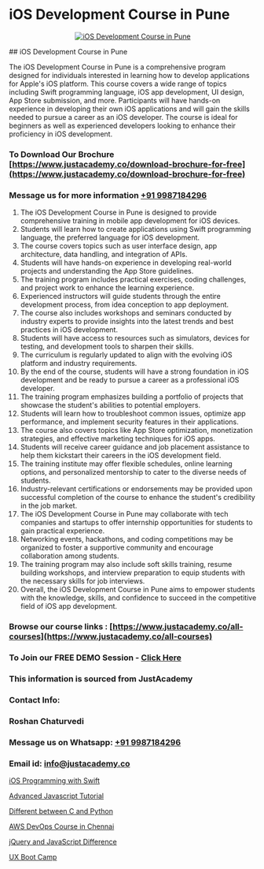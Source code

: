 # iOS Development Course in Pune

<p align="center">
  <a href="https://justacademy.co/course-detail/ios-training">
    <img src="https://justacademy.co/storage2/course_image/1676636008_course_image.webp" alt="iOS Development Course in Pune">
  </a>
</p>
## iOS Development Course in Pune

The iOS Development Course in Pune is a comprehensive program designed for individuals interested in learning how to develop applications for Apple's iOS platform. This course covers a wide range of topics including Swift programming language, iOS app development, UI design, App Store submission, and more. Participants will have hands-on experience in developing their own iOS applications and will gain the skills needed to pursue a career as an iOS developer. The course is ideal for beginners as well as experienced developers looking to enhance their proficiency in iOS development.
### To Download Our Brochure [https://www.justacademy.co/download-brochure-for-free](https://www.justacademy.co/download-brochure-for-free)
### Message us for more information [+91 9987184296](https://api.whatsapp.com/send?phone=919987184296)
1) The iOS Development Course in Pune is designed to provide comprehensive training in mobile app development for iOS devices.
2) Students will learn how to create applications using Swift programming language, the preferred language for iOS development.
3) The course covers topics such as user interface design, app architecture, data handling, and integration of APIs.
4) Students will have hands-on experience in developing real-world projects and understanding the App Store guidelines.
5) The training program includes practical exercises, coding challenges, and project work to enhance the learning experience.
6) Experienced instructors will guide students through the entire development process, from idea conception to app deployment.
7) The course also includes workshops and seminars conducted by industry experts to provide insights into the latest trends and best practices in iOS development.
8) Students will have access to resources such as simulators, devices for testing, and development tools to sharpen their skills.
9) The curriculum is regularly updated to align with the evolving iOS platform and industry requirements.
10) By the end of the course, students will have a strong foundation in iOS development and be ready to pursue a career as a professional iOS developer.
11) The training program emphasizes building a portfolio of projects that showcase the student's abilities to potential employers.
12) Students will learn how to troubleshoot common issues, optimize app performance, and implement security features in their applications.
13) The course also covers topics like App Store optimization, monetization strategies, and effective marketing techniques for iOS apps.
14) Students will receive career guidance and job placement assistance to help them kickstart their careers in the iOS development field.
15) The training institute may offer flexible schedules, online learning options, and personalized mentorship to cater to the diverse needs of students.
16) Industry-relevant certifications or endorsements may be provided upon successful completion of the course to enhance the student's credibility in the job market.
17) The iOS Development Course in Pune may collaborate with tech companies and startups to offer internship opportunities for students to gain practical experience.
18) Networking events, hackathons, and coding competitions may be organized to foster a supportive community and encourage collaboration among students.
19) The training program may also include soft skills training, resume building workshops, and interview preparation to equip students with the necessary skills for job interviews.
20) Overall, the iOS Development Course in Pune aims to empower students with the knowledge, skills, and confidence to succeed in the competitive field of iOS app development.

### Browse our course links : [https://www.justacademy.co/all-courses](https://www.justacademy.co/all-courses) 
### To Join our FREE DEMO Session - [Click Here](https://www.justacademy.co/register-for-course-demo)


### This information is sourced from JustAcademy
### Contact Info:
### Roshan Chaturvedi
### Message us on Whatsapp: [+91 9987184296](https://api.whatsapp.com/send?phone=919987184296)
### Email id: [info@justacademy.co](mailto:info@justacademy.co)
                
[iOS Programming with Swift](0)

[Advanced Javascript Tutorial](https://www.linkedin.com/pulse/advanced-javascript-tutorial-justacademy-ahmedabad-u4ukc?trackingId=NrU%2FxGTMHuiihpfCzrFJdA%3D%3D&lipi=urn%3Ali%3Apage%3Ad_flagship3_company_admin%3BG0jd%2Fn72TAC0suNcPZMgHQ%3D%3D)

[Different between C and Python](https://medium.com/@negishivu99/different-between-c-and-python-dd2f65783bdf)

[AWS DevOps Course in Chennai](https://medium.com/@akanshapatil/aws-devops-course-in-chennai-18c701b0a512)

[jQuery and JavaScript Difference](https://justacademyin.github.io/justacademy/jquery-and-javascript-difference)

[UX Boot Camp](https://justacademyin.github.io/justacademy/ux-boot-camp)

